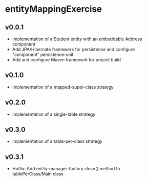 # entityMappingExercise
## v0.0.1
* Implementation of a Student entity with an embeddable Address component
* Add JPA/Hibernate framework for persistence and configure "component" persistence-unit
* Add and configure Maven framework for project build

## v0.1.0
* Implementation of a mapped-super-class strategy

## v0.2.0
* Implementation of a single-table strategy

## v0.3.0
* Implementation of a table-per-class strategy

## v0.3.1
* Hotfix: Add entity-manager-factory close() method to tablePerClass/Main class